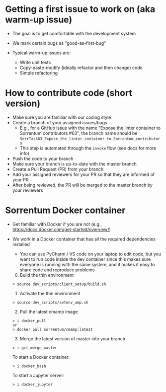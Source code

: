 # Getting a first issue to work on (aka warm-up issue)

- The goal is to get comfortable with the development system
 
- We mark certain bugs as "good-as-first-bug"

- Typical warm-up issues are:
  - Write unit tests
  - Copy-paste-modify (ideally refactor and then change) code
  - Simple refactoring

# How to contribute code (short version)

- Make sure you are familiar with our coding style
- Create a branch of your assigned issues/bugs
  - E.g., for a GitHub issue with the name "Expose the linter container to
    Sorrentum contributors #63", the branch name should be
    `SorrTask63_Expose_the_linter_container_to_Sorrentum_contributors`
  - This step is automated through the `invoke` flow (see docs for more info)
- Push the code to your branch
- Make sure your branch is up-to-date with the master branch
- Create a Pull Request (PR) from your branch
- Add your assigned reviewers for your PR so that they are informed of your PR
- After being reviewed, the PR will be merged to the master branch by your
  reviewers

# Sorrentum Docker container

- Get familiar with Docker if you are not (e.g., https://docs.docker.com/get-started/overview/)

- We work in a Docker container that has all the required dependencies installed

  - You can use PyCharm / VS code on your laptop to edit code, but you want to
    run code inside the dev container since this makes sure everyone is running with
    the same system, and it makes it easy to share code and reproduce problems

  0. Build the thin environment

  ```
  > source dev_scripts/client_setup/build.sh
  ```

  1. Activate the thin environment

  ```
  > source dev_scripts/setenv_amp.sh
  ```

  2. Pull the latest cmamp image

  ```
  > i docker_pull
  or
  > docker pull sorrentum/cmamp:latest
  ```

  3. Merge the latest version of master into your branch

  ```
  > i git_merge_master
  ```

  To start a Docker container:

  ```
  > i docker_bash
  ```

  To start a Jupyter server:

  ```
  > i docker_jupyter
  ```